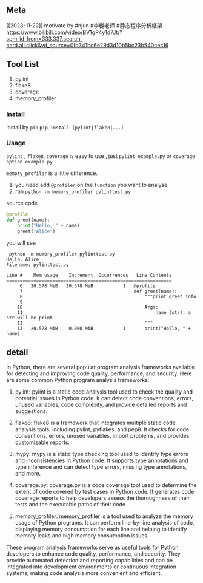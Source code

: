 ## Meta 

[[2023-11-22]]
motivate by  #njun  #李樾老师 #静态程序分析框架 
https://www.bilibili.com/video/BV1gP4y1d7Jt/?spm_id_from=333.337.search-card.all.click&vd_source=0fd341bc6e29d3d10b5bc23b540cec16


## Tool List
1. pylint
2. flake8
3. coverage
4. memory_profiler
### Install 
install by `pip` 
`pip install [pylint|flake8|...]`

### Usage
`pylint` , `flake8`, `coverage`  is easy to use , just `pylint example.py` or `coverage option example.py`

`memory_profiler` is a little difference. 
1. you need add `@profiler` on the `function` you want to analyse.
2. run `python -m memory_profiler pylinttest.py`

source code 
``` python
@profile
def greet(name):
	print("Hello, " + name)
	greet("Alice")
```
you will see 
```
 python -m memory_profiler pylinttest.py
Hello, Alice
Filename: pylinttest.py

Line #    Mem usage    Increment  Occurrences   Line Contents
=============================================================
     6   20.578 MiB   20.578 MiB           1   @profile
     7                                         def greet(name):
     8                                             """print greet info
     9                                         
    10                                             Args:
    11                                                 name (str): a str will be print
    12                                             """
    13   20.578 MiB    0.000 MiB           1       print("Hello, " + name)

```

## detail

In Python, there are several popular program analysis frameworks available for detecting and improving code quality, performance, and security. Here are some common Python program analysis frameworks:

1. pylint: pylint is a static code analysis tool used to check the quality and potential issues in Python code. It can detect code conventions, errors, unused variables, code complexity, and provide detailed reports and suggestions.
    
2. flake8: flake8 is a framework that integrates multiple static code analysis tools, including pylint, pyflakes, and pep8. It checks for code conventions, errors, unused variables, import problems, and provides customizable reports.
    
3. mypy: mypy is a static type checking tool used to identify type errors and inconsistencies in Python code. It supports type annotations and type inference and can detect type errors, missing type annotations, and more.
    
4. coverage.py: coverage.py is a code coverage tool used to determine the extent of code covered by test cases in Python code. It generates code coverage reports to help developers assess the thoroughness of their tests and the executable paths of their code.
    
5. memory_profiler: memory_profiler is a tool used to analyze the memory usage of Python programs. It can perform line-by-line analysis of code, displaying memory consumption for each line and helping to identify memory leaks and high memory consumption issues.
    

These program analysis frameworks serve as useful tools for Python developers to enhance code quality, performance, and security. They provide automated detection and reporting capabilities and can be integrated into development environments or continuous integration systems, making code analysis more convenient and efficient.

